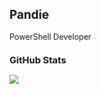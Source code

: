 ## Pandie
PowerShell Developer

### GitHub Stats

<img align="center" src="https://github-readme-stats.vercel.app/api/?username=pandieme&show_icons=true&count_private=true&theme=github_dark" />

